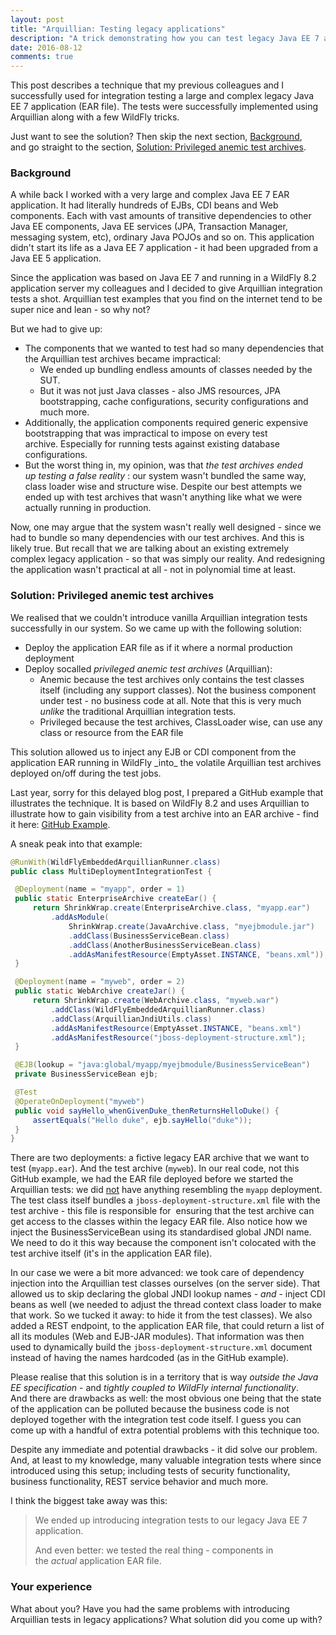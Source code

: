 ```yaml
---
layout: post
title: "Arquillian: Testing legacy applications"
description: "A trick demonstrating how you can test legacy Java EE 7 applications"
date: 2016-08-12
comments: true
---
```


This post describes a technique that my previous colleagues and I successfully used for integration testing a large and complex legacy Java EE 7 application (EAR file). The tests were successfully implemented using Arquillian along with a few WildFly tricks.

Just want to see the solution? Then skip the next section, [Background](#Background), and go straight to the section, [Solution: Privileged anemic test archives](#Solution-Privileged-anemic-test-archives).

### Background
A while back I worked with a very large and complex Java EE 7 EAR application. It had literally hundreds of EJBs, CDI beans and Web components. Each with vast amounts of transitive dependencies to other Java EE components, Java EE services (JPA, Transaction Manager, messaging system, etc), ordinary Java POJOs and so on. This application didn't start its life as a Java EE 7 application - it had been upgraded from a Java EE 5 application.

Since the application was based on Java EE 7 and running in a WildFly 8.2 application server my colleagues and I decided to give Arquillian integration tests a shot. Arquillian test examples that you find on the internet tend to be super nice and lean - so why not?

But we had to give up:
<ul>
	<li>The components that we wanted to test had so many dependencies that the Arquillian test archives became impractical:
<ul>
	<li>We ended up bundling endless amounts of classes needed by the SUT.</li>
	<li>But it was not just Java classes - also JMS resources, JPA bootstrapping, cache configurations, security configurations and much more.</li>
</ul>
</li>
	<li>Additionally, the application components required generic expensive bootstrapping that was impractical to impose on every test archive. Especially for running tests against existing database configurations.</li>
	<li>But the worst thing in, my opinion, was that <i>the test archives ended up testing a false reality</i> : our system wasn't bundled the same way, class loader wise and structure wise. Despite our best attempts we ended up with test archives that wasn't anything like what we were actually running in production.</li>
</ul>
Now, one may argue that the system wasn't really well designed - since we had to bundle so many dependencies with our test archives. And this is likely true. But recall that we are talking about an existing extremely complex legacy application - so that was simply our reality. And redesigning the application wasn't practical at all - not in polynomial time at least.

### Solution: Privileged anemic test archives
We realised that we couldn't introduce vanilla Arquillian integration tests successfully in our system. So we came up with the following solution:
<ul>
	<li>Deploy the application EAR file as if it where a normal production deployment</li>
	<li>Deploy socalled <i>privileged anemic test archives</i> (Arquillian):
<ul>
	<li>Anemic because the test archives only contains the test classes itself (including any support classes). Not the business component under test - no business code at all. Note that this is very much <i>unlike</i> the traditional Arquillian integration tests.</li>
	<li>Privileged because the test archives, ClassLoader wise, can use any class or resource from the EAR file</li>
</ul>
</li>
</ul>
This solution allowed us to inject any EJB or CDI component from the application EAR running in WildFly _into_ the volatile Arquillian test archives deployed on/off during the test jobs.

Last year, sorry for this delayed blog post, I prepared a GitHub example that illustrates the technique. It is based on WildFly 8.2 and uses Arquillian to illustrate how to gain visibility from a test archive into an EAR archive - find it here: [GitHub Example](https://github.com/nickymoelholm/smallexamples/tree/master/hello-arquillian-wildfly-multideployment).

A sneak peak into that example:

```java
@RunWith(WildFlyEmbeddedArquillianRunner.class)
public class MultiDeploymentIntegrationTest {

 @Deployment(name = "myapp", order = 1)
 public static EnterpriseArchive createEar() {
     return ShrinkWrap.create(EnterpriseArchive.class, "myapp.ear")
         .addAsModule(
             ShrinkWrap.create(JavaArchive.class, "myejbmodule.jar")
             .addClass(BusinessServiceBean.class)
             .addClass(AnotherBusinessServiceBean.class)
             .addAsManifestResource(EmptyAsset.INSTANCE, "beans.xml"));
 }

 @Deployment(name = "myweb", order = 2)
 public static WebArchive createJar() {
     return ShrinkWrap.create(WebArchive.class, "myweb.war")
         .addClass(WildFlyEmbeddedArquillianRunner.class)
         .addClass(ArquillianJndiUtils.class)
         .addAsManifestResource(EmptyAsset.INSTANCE, "beans.xml")
         .addAsManifestResource("jboss-deployment-structure.xml");
 }

 @EJB(lookup = "java:global/myapp/myejbmodule/BusinessServiceBean")
 private BusinessServiceBean ejb;

 @Test
 @OperateOnDeployment("myweb")
 public void sayHello_whenGivenDuke_thenReturnsHelloDuke() {
     assertEquals("Hello duke", ejb.sayHello("duke"));
 }
}
```

There are two deployments: a fictive legacy EAR archive that we want to test (`myapp.ear`). And the test archive (`myweb`). In our real code, not this GitHub example, we had the EAR file deployed before we started the Arquillian tests: we did <u>not</u> have anything resembling the `myapp` deployment. The test class itself bundles a `jboss-deployment-structure.xml` file with the test archive - this file is responsible for  ensuring that the test archive can get access to the classes within the legacy EAR file. Also notice how we inject the BusinessServiceBean using its standardised global JNDI name. We need to do it this way because the component isn't colocated with the test archive itself (it's in the application EAR file).

In our case we were a bit more advanced: we took care of dependency injection into the Arquillian test classes ourselves (on the server side). That allowed us to skip declaring the global JNDI lookup names - _and_ - inject CDI beans as well (we needed to adjust the thread context class loader to make that work. So we tucked it away: to hide it from the test classes). We also added a REST endpoint, to the application EAR file, that could return a list of all its modules (Web and EJB-JAR modules). That information was then used to dynamically build the `jboss-deployment-structure.xml` document instead of having the names hardcoded (as in the GitHub example).

Please realise that this solution is in a territory that is way _outside the Java EE specification_ - and _tightly coupled to WildFly internal functionality_. And there are drawbacks as well: the most obvious one being that the state of the application can be polluted because the business code is not deployed together with the integration test code itself. I guess you can come up with a handful of extra potential problems with this technique too.

Despite any immediate and potential drawbacks - it did solve our problem. And, at least to my knowledge, many valuable integration tests where since introduced using this setup; including tests of security functionality, business functionality, REST service behavior and much more.

I think the biggest take away was this:
<blockquote class="blockquote">We ended up introducing integration tests to our legacy Java EE 7 application.

And even better: we tested the real thing - components in the <i>actual</i> application EAR file.</blockquote>

### Your experience
What about you? Have you had the same problems with introducing Arquillian tests in legacy applications? What solution did you come up with?